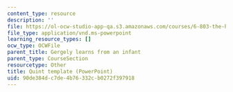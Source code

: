 ```yaml
---
content_type: resource
description: ''
file: https://ol-ocw-studio-app-qa.s3.amazonaws.com/courses/6-803-the-human-intelligence-enterprise-spring-2019/90de384dc7de4b76332cb0272f397918_6.803_quint_template.ppt
file_type: application/vnd.ms-powerpoint
learning_resource_types: []
ocw_type: OCWFile
parent_title: Gergely learns from an infant
parent_type: CourseSection
resourcetype: Other
title: Quint template (PowerPoint)
uid: 90de384d-c7de-4b76-332c-b0272f397918
---
```

